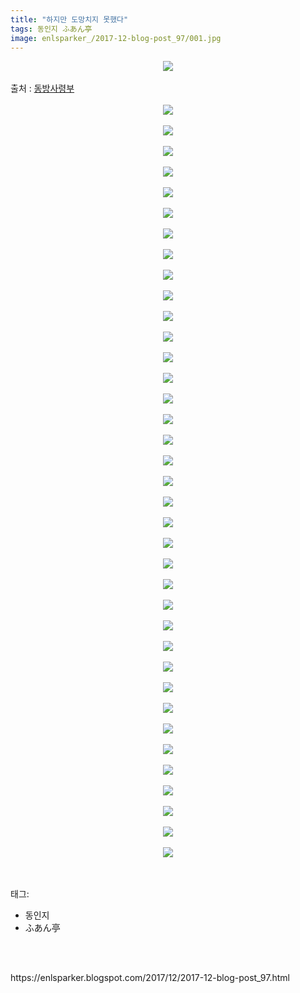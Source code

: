 ```yaml
---
title: "하지만 도망치지 못했다"
tags: 동인지 ふあん亭
image: enlsparker_/2017-12-blog-post_97/001.jpg
---
```

<div class="article">
<div class="post-body entry-content" id="post-body-2574062200190781452" itemprop="description articleBody">
<div class="separator" style="clear: both; text-align: center;">
<img src="{{ site.nasurl }}/enlsparker_/2017-12-blog-post_97/001.jpg"/></div>
<br/>
<a name="more"></a>출처 : <a href="http://cafe.naver.com/touhouheadquarters">동방사령부</a><br/>
<br/>
<div class="separator" style="clear: both; text-align: center;">
<img src="{{ site.nasurl }}/enlsparker_/2017-12-blog-post_97/002.jpg"/></div>
<br/>
<div class="separator" style="clear: both; text-align: center;">
<img src="{{ site.nasurl }}/enlsparker_/2017-12-blog-post_97/003.jpg"/></div>
<br/>
<div class="separator" style="clear: both; text-align: center;">
<img src="{{ site.nasurl }}/enlsparker_/2017-12-blog-post_97/004.jpg"/></div>
<br/>
<div class="separator" style="clear: both; text-align: center;">
<img src="{{ site.nasurl }}/enlsparker_/2017-12-blog-post_97/005.jpg"/></div>
<br/>
<div class="separator" style="clear: both; text-align: center;">
<img src="{{ site.nasurl }}/enlsparker_/2017-12-blog-post_97/006.jpg"/></div>
<br/>
<div class="separator" style="clear: both; text-align: center;">
<img src="{{ site.nasurl }}/enlsparker_/2017-12-blog-post_97/007.jpg"/></div>
<br/>
<div class="separator" style="clear: both; text-align: center;">
<img src="{{ site.nasurl }}/enlsparker_/2017-12-blog-post_97/008.jpg"/></div>
<br/>
<div class="separator" style="clear: both; text-align: center;">
<img src="{{ site.nasurl }}/enlsparker_/2017-12-blog-post_97/009.jpg"/></div>
<br/>
<div class="separator" style="clear: both; text-align: center;">
<img src="{{ site.nasurl }}/enlsparker_/2017-12-blog-post_97/010.jpg"/></div>
<br/>
<div class="separator" style="clear: both; text-align: center;">
<img src="{{ site.nasurl }}/enlsparker_/2017-12-blog-post_97/011.jpg"/></div>
<br/>
<div class="separator" style="clear: both; text-align: center;">
<img src="{{ site.nasurl }}/enlsparker_/2017-12-blog-post_97/012.jpg"/></div>
<br/>
<div class="separator" style="clear: both; text-align: center;">
<img src="{{ site.nasurl }}/enlsparker_/2017-12-blog-post_97/013.jpg"/></div>
<br/>
<div class="separator" style="clear: both; text-align: center;">
<img src="{{ site.nasurl }}/enlsparker_/2017-12-blog-post_97/014.jpg"/></div>
<br/>
<div class="separator" style="clear: both; text-align: center;">
<img src="{{ site.nasurl }}/enlsparker_/2017-12-blog-post_97/015.jpg"/></div>
<br/>
<div class="separator" style="clear: both; text-align: center;">
<img src="{{ site.nasurl }}/enlsparker_/2017-12-blog-post_97/016.jpg"/></div>
<br/>
<div class="separator" style="clear: both; text-align: center;">
<img src="{{ site.nasurl }}/enlsparker_/2017-12-blog-post_97/017.jpg"/></div>
<br/>
<div class="separator" style="clear: both; text-align: center;">
<img src="{{ site.nasurl }}/enlsparker_/2017-12-blog-post_97/018.jpg"/></div>
<br/>
<div class="separator" style="clear: both; text-align: center;">
<img src="{{ site.nasurl }}/enlsparker_/2017-12-blog-post_97/019.jpg"/></div>
<br/>
<div class="separator" style="clear: both; text-align: center;">
<img src="{{ site.nasurl }}/enlsparker_/2017-12-blog-post_97/020.jpg"/></div>
<br/>
<div class="separator" style="clear: both; text-align: center;">
<img src="{{ site.nasurl }}/enlsparker_/2017-12-blog-post_97/021.jpg"/></div>
<br/>
<div class="separator" style="clear: both; text-align: center;">
<img src="{{ site.nasurl }}/enlsparker_/2017-12-blog-post_97/022.jpg"/></div>
<br/>
<div class="separator" style="clear: both; text-align: center;">
<img src="{{ site.nasurl }}/enlsparker_/2017-12-blog-post_97/023.jpg"/></div>
<br/>
<div class="separator" style="clear: both; text-align: center;">
<img src="{{ site.nasurl }}/enlsparker_/2017-12-blog-post_97/024.jpg"/></div>
<br/>
<div class="separator" style="clear: both; text-align: center;">
<img src="{{ site.nasurl }}/enlsparker_/2017-12-blog-post_97/025.jpg"/></div>
<br/>
<div class="separator" style="clear: both; text-align: center;">
<img src="{{ site.nasurl }}/enlsparker_/2017-12-blog-post_97/026.jpg"/></div>
<br/>
<div class="separator" style="clear: both; text-align: center;">
<img src="{{ site.nasurl }}/enlsparker_/2017-12-blog-post_97/027.jpg"/></div>
<br/>
<div class="separator" style="clear: both; text-align: center;">
<img src="{{ site.nasurl }}/enlsparker_/2017-12-blog-post_97/028.jpg"/></div>
<br/>
<div class="separator" style="clear: both; text-align: center;">
<img src="{{ site.nasurl }}/enlsparker_/2017-12-blog-post_97/029.jpg"/></div>
<br/>
<div class="separator" style="clear: both; text-align: center;">
<img src="{{ site.nasurl }}/enlsparker_/2017-12-blog-post_97/030.jpg"/></div>
<br/>
<div class="separator" style="clear: both; text-align: center;">
<img src="{{ site.nasurl }}/enlsparker_/2017-12-blog-post_97/031.jpg"/></div>
<br/>
<div class="separator" style="clear: both; text-align: center;">
<img src="{{ site.nasurl }}/enlsparker_/2017-12-blog-post_97/032.jpg"/></div>
<br/>
<div class="separator" style="clear: both; text-align: center;">
<img src="{{ site.nasurl }}/enlsparker_/2017-12-blog-post_97/033.jpg"/></div>
<br/>
<div class="separator" style="clear: both; text-align: center;">
<img src="{{ site.nasurl }}/enlsparker_/2017-12-blog-post_97/034.jpg"/></div>
<br/>
<div class="separator" style="clear: both; text-align: center;">
<img src="{{ site.nasurl }}/enlsparker_/2017-12-blog-post_97/035.jpg"/></div>
<br/>
<div class="separator" style="clear: both; text-align: center;">
<img src="{{ site.nasurl }}/enlsparker_/2017-12-blog-post_97/036.jpg"/></div>
<br/>
<div class="separator" style="clear: both; text-align: center;">
<img src="{{ site.nasurl }}/enlsparker_/2017-12-blog-post_97/037.jpg"/></div>
<br/>
<div class="separator" style="clear: both; text-align: center;">
<img src="{{ site.nasurl }}/enlsparker_/2017-12-blog-post_97/038.jpg"/></div>
<br/>
<div style="clear: both;"></div>
</div></div><br/>
<div class="tagTrail">
<p>태그: </p>
<ul>
<li>동인지</li>
<li>ふあん亭</li>
</ul>
</div><br/>

<br/>
<p id="refer">https://enlsparker.blogspot.com/2017/12/2017-12-blog-post_97.html</p>
<br/>
